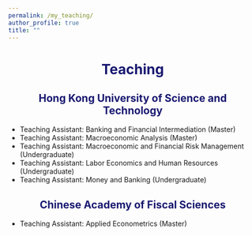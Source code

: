 ```yaml
---
permalink: /my_teaching/
author_profile: true
title: ""
---
```


# <center><font color="MidnightBlue"> Teaching </font></center>

## <center><font color="MidnightBlue"> Hong Kong University of Science and Technology </font></center>
+ Teaching Assistant: Banking and Financial Intermediation (Master)
+ Teaching Assistant: Macroeconomic Analysis (Master)
+ Teaching Assistant: Macroeconomic and Financial Risk Management (Undergraduate)
+ Teaching Assistant: Labor Economics and Human Resources (Undergraduate)
+ Teaching Assistant: Money and Banking (Undergraduate)

## <center><font color="MidnightBlue"> Chinese Academy of Fiscal Sciences </font></center>
+ Teaching Assistant: Applied Econometrics (Master)
